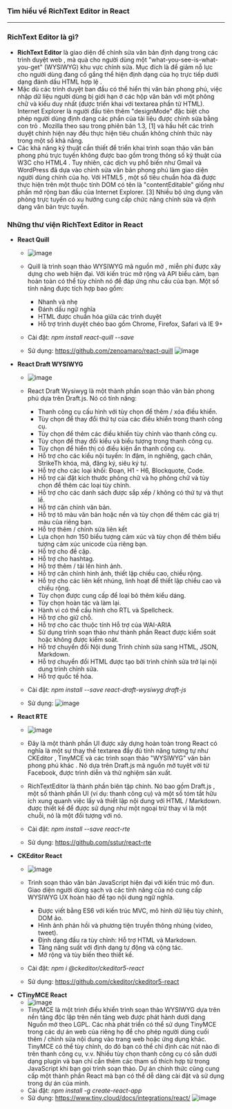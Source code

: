 ### Tìm hiểu về RichText Editor in React
---
### RichText Editor là gì?
* **RichText Editor**  là giao diện để chỉnh sửa văn bản định dạng trong các trình duyệt web , mà quà cho người dùng một "what-you-see-is-what-you-get" (WYSIWYG) khu vực chỉnh sửa. Mục đích là để giảm nỗ lực cho người dùng đang cố gắng thể hiện định dạng của họ trực tiếp dưới dạng đánh dấu HTML hợp lệ .
* Mặc dù các trình duyệt ban đầu có thể hiển thị văn bản phong phú, việc nhập dữ liệu người dùng bị giới hạn ở các hộp văn bản với một phông chữ và kiểu duy nhất (được triển khai với textarea phần tử HTML). Internet Explorer là người đầu tiên thêm "designMode" đặc biệt cho phép người dùng định dạng các phần của tài liệu được chỉnh sửa bằng con trỏ . Mozilla theo sau trong phiên bản 1.3, [1] và hầu hết các trình duyệt chính hiện nay đều thực hiện tiêu chuẩn không chính thức này trong một số khả năng.
* Các khả năng kỹ thuật cần thiết để triển khai trình soạn thảo văn bản phong phú trực tuyến không được bao gồm trong thông số kỹ thuật của W3C cho HTML4 . Tuy nhiên, các dịch vụ phổ biến như Gmail và WordPress đã dựa vào chỉnh sửa văn bản phong phú làm giao diện người dùng chính của họ. Với HTML5 , một số tiêu chuẩn hóa đã được thực hiện trên một thuộc tính DOM có tên là "contentEditable" giống như phần mở rộng ban đầu của Internet Explorer. [3] Nhiều bộ ứng dụng văn phòng trực tuyến có xu hướng cung cấp chức năng chỉnh sửa và định dạng văn bản trực tuyến.
### Những thư viện RichText Editor in React
* **React Quill**
    * ![image](./imageRichTextInReact/Quill.webp)
    * Quill là trình soạn thảo WYSIWYG mã nguồn mở , miễn phí được xây dựng cho web hiện đại. Với kiến trúc mở rộng và API biểu cảm, bạn hoàn toàn có thể tùy chỉnh nó để đáp ứng nhu cầu của bạn. Một số tính năng được tích hợp bao gồm:

        + Nhanh và nhẹ
        + Đánh dấu ngữ nghĩa
        + HTML được chuẩn hóa giữa các trình duyệt
        + Hỗ trợ trình duyệt chéo bao gồm Chrome, Firefox, Safari và IE 9+
    * Cài đặt: *npm install react-quill --save*
    * Sử dụng:
    https://github.com/zenoamaro/react-quill
     ![image](./imageRichTextInReact/usageQuill.png)
* **React Draft WYSIWYG**
    * ![image](./imageRichTextInReact/Draft.webp)
    * React Draft Wysiwyg là một thành phần soạn thảo văn bản phong phú dựa trên Draft.js. Nó có tính năng:

        + Thanh công cụ cấu hình với tùy chọn để thêm / xóa điều khiển.
        + Tùy chọn để thay đổi thứ tự của các điều khiển  trong thanh công cụ.
        + Tùy chọn để thêm các điều khiển tùy chỉnh vào thanh công cụ.
        + Tùy chọn để thay đổi kiểu và biểu tượng trong thanh công cụ.
        + Tùy chọn để hiển thị có điều kiện ẩn thanh công cụ.
        + Hỗ trợ cho các kiểu nội tuyến: In đậm, in nghiêng, gạch chân, StrikeTh khóa, mã, đăng ký, siêu ký tự.
        + Hỗ trợ cho các loại khối: Đoạn, H1 - H6, Blockquote, Code.
        + Hỗ trợ cài đặt kích thước phông chữ và họ phông chữ và tùy chọn để thêm các loại tùy chỉnh.
        + Hỗ trợ cho các danh sách được sắp xếp / không có thứ tự và thụt lề.
        + Hỗ trợ căn chỉnh văn bản.
        + Hỗ trợ tô màu văn bản hoặc nền và tùy chọn để thêm các giá trị màu của riêng bạn.
        + Hỗ trợ thêm / chỉnh sửa liên kết
        + Lựa chọn hơn 150 biểu tượng cảm xúc và tùy chọn để thêm biểu tượng cảm xúc unicode của riêng bạn.
        + Hỗ trợ cho đề cập.
        + Hỗ trợ cho hashtag.
        + Hỗ trợ thêm / tải lên hình ảnh.
        + Hỗ trợ căn chỉnh hình ảnh, thiết lập chiều cao, chiều rộng.
        + Hỗ trợ cho các liên kết nhúng, linh hoạt để thiết lập chiều cao và chiều rộng.
        + Tùy chọn được cung cấp để loại bỏ thêm kiểu dáng.
        + Tùy chọn hoàn tác và làm lại.
        + Hành vi có thể cấu hình cho RTL và Spellcheck.
        + Hỗ trợ cho giữ chỗ.
        + Hỗ trợ cho các thuộc tính Hỗ trợ của WAI-ARIA
        + Sử dụng trình soạn thảo như thành phần React được kiểm soát hoặc không được kiểm soát.
        + Hỗ trợ chuyển đổi Nội dung Trình chỉnh sửa sang HTML, JSON, Markdown.
        + Hỗ trợ chuyển đổi HTML được tạo bởi trình chỉnh sửa trở lại nội dung trình chỉnh sửa.
        + Hỗ trợ quốc tế hóa.
    * Cài đặt:  *npm install --save react-draft-wysiwyg draft-js*
    * Sử dụng: ![image](./imageRichTextInReact/usageDraft.png)
* **React RTE**
    * ![image](./imageRichTextInReact/RTE.png)
    * Đây là một thành phần UI được xây dựng hoàn toàn trong React có nghĩa là một sự thay thế textarea đầy đủ tính năng tương tự như  CKEditor ,  TinyMCE  và các trình soạn thảo "WYSIWYG" văn bản phong phú khác  . Nó dựa trên Draft.js mã nguồn mở tuyệt vời   từ Facebook, được trình diễn và thử nghiệm sản xuất.

    * RichTextEditor là thành phần biên tập chính. Nó bao gồm Draft.js , một số thành phần UI (ví dụ: thanh công cụ) và một số tóm tắt hữu ích xung quanh việc lấy và thiết lập nội dung với HTML / Markdown. được thiết kế để được sử dụng như một ngoại trừ thay vì là một chuỗi, nó là một đối tượng với nó.
    * Cài đặt: *npm install --save react-rte*
    * Sử dụng: https://github.com/sstur/react-rte
* **CKEditor React**
    * ![image](./imageRichTextInReact/CKEditor.webp)
    * Trình soạn thảo văn bản JavaScript hiện đại với kiến ​​trúc mô đun. Giao diện người dùng sạch và các tính năng của nó cung cấp WYSIWYG UX hoàn hảo để tạo nội dung ngữ nghĩa.

        + Được viết bằng ES6 với kiến ​​trúc MVC, mô hình dữ liệu tùy chỉnh, DOM ảo.
        + Hình ảnh phản hồi và phương tiện truyền thông nhúng (video, tweet).
        + Định dạng đầu ra tùy chỉnh: Hỗ trợ HTML và Markdown.
        + Tăng năng suất với định dạng tự động và cộng tác.
        + Mở rộng và tùy biến theo thiết kế.
    * Cài đặt: *npm i @ckeditor/ckeditor5-react*
    * Sử dụng: https://github.com/ckeditor/ckeditor5-react
* **CTinyMCE React**
    * ![image](./imageRichTextInReact/CtinyMCE.png)
    * TinyMCE là một trình điều khiển trình soạn thảo WYSIWYG dựa trên nền tảng độc lập trên nền tảng web được phát hành dưới dạng Nguồn mở theo LGPL. Các nhà phát triển có thể sử dụng TinyMCE trong các dự án web của riêng họ để cho phép người dùng cuối thêm / chỉnh sửa nội dung vào trang web hoặc ứng dụng khác. TinyMCE có thể tùy chỉnh, do đó bạn có thể chỉ định các nút nào đi trên thanh công cụ, v.v. Nhiều tùy chọn thanh công cụ có sẵn dưới dạng plugin và bạn chỉ cần thêm các tham số thích hợp từ trong JavaScript khi bạn gọi trình soạn thảo. Dự án chính thức cũng cung cấp một thành phần React mà bạn có thể dễ dàng cài đặt và sử dụng trong dự án của mình.
    * Cài đặt: *npm install -g create-react-app*
    * Sử dụng: https://www.tiny.cloud/docs/integrations/react/
        ![image](./imageRichTextInReact/usageCtiny.png)








